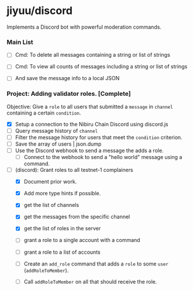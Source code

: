 # jiyuu/discord

Implements a Discord bot with powerful moderation commands.

### Main List

- [ ] Cmd: To delete all messages containing a string or list of strings
- [ ] Cmd: To view all counts of messages including a string or list of strings
 - [ ] And save the message info to a local JSON
  

### Project: Adding validator roles. [Complete] 

Objective: Give a `role` to all users that submitted a `message` in `channel` containing a certain `condition`.

- [x] Setup a connection to the Nibiru Chain Discord using discord.js
- [ ] Query message history of `channel`
- [ ] Filter the message history for users that meet the `condition` criterion.
- [ ] Save the array of users | json.dump
- [ ] Use the Discord webhook to send a message the adds a role.
  - [ ] Connect to the webhook to send a "hello world" message using a command.

- [ ] (discord): Grant roles to all testnet-1 complainers
  - [x] Document prior work.
  - [x] Add more type hints if possible.
  - [x] get the list of channels
  - [x] get the messages from the specific channel
  - [x] get the list of roles in the server
  - [ ] grant a role to a single account with a command 
  - [ ] grant a role to a list of accounts

  - [ ] Create an `add_role` command that adds a `role` to some `user` (`addRoleToMember`).
  - [ ] Call `addRoleToMember` on all that should receive the role.

